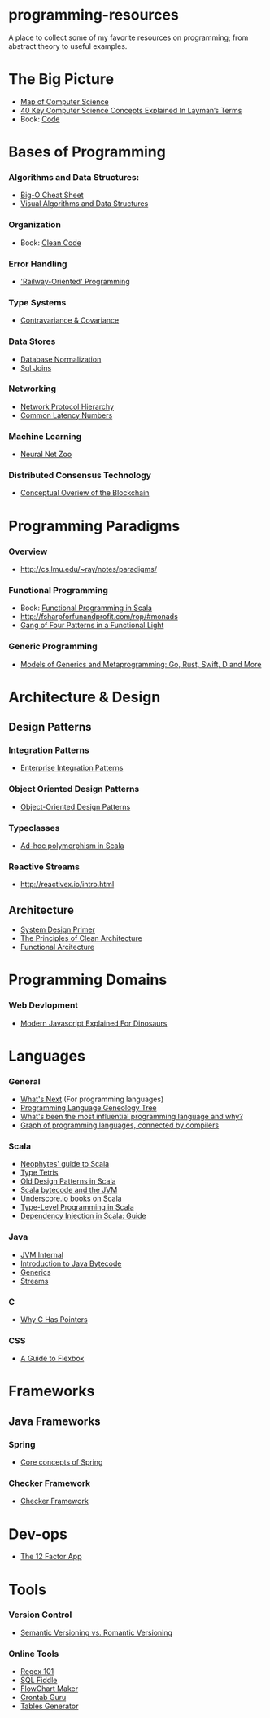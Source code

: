 # programming-resources
A place to collect some of my favorite resources on programming; from abstract theory to useful examples.

# The Big Picture

* [Map of Computer Science](https://www.youtube.com/watch?v=SzJ46YA_RaA&t=0s&index=6&list=PLuw7QtA2XDtcdI5DJFAGN78T4HHzkD-7u)
* [40 Key Computer Science Concepts Explained In Layman’s Terms](http://carlcheo.com/compsci)
* Book: [Code](http://www.goodreads.com/book/show/44882.Code)

# Bases of Programming

### Algorithms and Data Structures:
* [Big-O Cheat Sheet](http://bigocheatsheet.com/)
* [Visual Algorithms and Data Structures](http://visualgo.net/)

### Organization
* Book: [Clean Code](http://www.goodreads.com/book/show/3735293-clean-code)

### Error Handling
* ['Railway-Oriented' Programming](http://fsharpforfunandprofit.com/rop/#monads)

### Type Systems
* [Contravariance & Covariance](https://zeroturnaround.com/wp-content/uploads/2016/12/Java-Generics-cheat-sheet-graphic-v1.png)

### Data Stores
* [Database Normalization](https://www.guru99.com/database-normalization.html)
* [Sql Joins](https://coloringpagewiki.com/library/2789914/what-is-the-difference-between-various-types-of-joins-for-instance-for-more-information-visit-whats-the-difference-between-inner-join-left-join-right-join-and-full-join.jpg)

### Networking
* [Network Protocol Hierarchy](https://s-media-cache-ak0.pinimg.com/originals/69/14/ae/6914ae17a08454798765d9474a02aa47.jpg)
* [Common Latency Numbers](https://people.eecs.berkeley.edu/~rcs/research/interactive_latency.html)

### Machine Learning
* [Neural Net Zoo](http://www.asimovinstitute.org/wp-content/uploads/2016/09/neuralnetworks.png)

### Distributed Consensus Technology

* [Conceptual Overiew of the Blockchain](https://www.youtube.com/watch?v=bBC-nXj3Ng4)

# Programming Paradigms

### Overview

* http://cs.lmu.edu/~ray/notes/paradigms/

### Functional Programming
* Book: [Functional Programming in Scala](http://www.goodreads.com/book/show/13541678-functional-programming-in-scala)
* http://fsharpforfunandprofit.com/rop/#monads
* [Gang of Four Patterns in a Functional Light](https://www.voxxed.com/blog/2016/04/gang-four-patterns-functional-light-part-1/)

### Generic Programming
* [Models of Generics and Metaprogramming: Go, Rust, Swift, D and More](https://thume.ca/2019/07/14/a-tour-of-metaprogramming-models-for-generics/)

# Architecture & Design

## Design Patterns

### Integration Patterns

* [Enterprise Integration Patterns](http://www.enterpriseintegrationpatterns.com/patterns/messaging/toc.html)

### Object Oriented Design Patterns

* [Object-Oriented Design Patterns](https://s-media-cache-ak0.pinimg.com/originals/e4/fb/b0/e4fbb07b8f2858e4f0b82a9f11f9ef21.jpg)

### Typeclasses

* [Ad-hoc polymorphism in Scala](https://blog.codecentric.de/en/2017/02/ad-hoc-polymorphism-scala-mere-mortals/)

### Reactive Streams
* http://reactivex.io/intro.html

## Architecture

* [System Design Primer](https://github.com/donnemartin/system-design-primer)
* [The Principles of Clean Architecture](https://www.youtube.com/watch?v=o_TH-Y78tt4&t=10m30s)
* [Functional Arcitecture](https://www.youtube.com/watch?v=US8QG9I1XW0)

# Programming Domains

### Web Devlopment
* [Modern Javascript Explained For Dinosaurs](https://medium.com/the-node-js-collection/modern-javascript-explained-for-dinosaurs-f695e9747b70)

# Languages

### General

* [What's Next](https://graydon2.dreamwidth.org/253769.html) \(For programming languages\)
* [Programming Language Geneology Tree](https://github.com/stereobooster/programming-languages-genealogical-tree)
* [What's been the most influential programming language and why?](https://www.quora.com/Whats-been-the-most-influential-programming-language-and-why)
* [Graph of programming languages, connected by compilers](https://akr.am/languages/)

### Scala

* [Neophytes' guide to Scala](http://danielwestheide.com/scala/neophytes.html)
* [Type Tetris](https://underscore.io/blog/posts/2017/04/11/type-tetris.html)
* [Old Design Patterns in Scala](http://www.lihaoyi.com/post/OldDesignPatternsinScala.html)
* [Scala bytecode and the JVM](https://www.toptal.com/scala/scala-bytecode-and-the-jvm)
* [Underscore.io books on Scala](https://underscore.io/training/)
* [Type-Level Programming in Scala](https://apocalisp.wordpress.com/2010/06/08/type-level-programming-in-scala/)
* [Dependency Injection in Scala: Guide](http://di-in-scala.github.io/)

### Java

* [JVM Internal](http://blog.jamesdbloom.com/JVMInternals.html)
* [Introduction to Java Bytecode](https://dzone.com/articles/introduction-to-java-bytecode)
* [Generics](https://zeroturnaround.com/wp-content/uploads/2016/12/Java-Generics-cheat-sheet-v5.png)
* [Streams](https://zeroturnaround.com/wp-content/uploads/2016/01/Java-8-Streams-cheat-sheet-v3.png)

### C

* [Why C Has Pointers](http://duramecho.com/ComputerInformation/WhyCPointers.html)

### CSS

* [A Guide to Flexbox](https://css-tricks.com/snippets/css/a-guide-to-flexbox/)

# Frameworks

## Java Frameworks

### Spring

* [Core concepts of Spring](http://courses.coreservlets.com/Course-Materials/spring.html)

### Checker Framework

* [Checker Framework](https://checkerframework.org/)

# Dev-ops

* [The 12 Factor App](https://12factor.net/)

# Tools

### Version Control

* [Semantic Versioning vs. Romantic Versioning](http://dafoster.net/articles/2015/03/14/semantic-versioning-vs-romantic-versioning/)

### Online Tools

* [Regex 101](https://regex101.com/)
* [SQL Fiddle](http://sqlfiddle.com)
* [FlowChart Maker](https://www.draw.io/)
* [Crontab Guru](https://crontab.guru/)
* [Tables Generator](https://www.tablesgenerator.com/)
